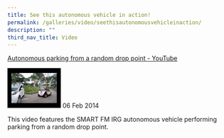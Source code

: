 ```yaml
---
title: See this autonomous vehicle in action!
permalink: /galleries/video/seethisautonomousvehicleinaction/
description: ""
third_nav_title: Video
---
```

[Autonomous parking from a random drop point - YouTube](https://www.youtube.com/embed/dpr2sYmAO-0?html5=1&rel=0)

![](/images/default.jpg)
06 Feb 2014



This video features the SMART FM IRG autonomous vehicle performing parking from a random drop point.
